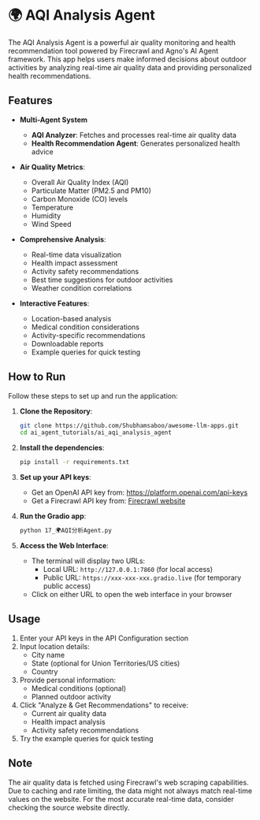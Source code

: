 # 🌍 AQI Analysis Agent

The AQI Analysis Agent is a powerful air quality monitoring and health recommendation tool powered by Firecrawl and Agno's AI Agent framework. This app helps users make informed decisions about outdoor activities by analyzing real-time air quality data and providing personalized health recommendations.

## Features

- **Multi-Agent System**
    - **AQI Analyzer**: Fetches and processes real-time air quality data
    - **Health Recommendation Agent**: Generates personalized health advice

- **Air Quality Metrics**:
  - Overall Air Quality Index (AQI)
  - Particulate Matter (PM2.5 and PM10)
  - Carbon Monoxide (CO) levels
  - Temperature
  - Humidity
  - Wind Speed

- **Comprehensive Analysis**:
  - Real-time data visualization
  - Health impact assessment
  - Activity safety recommendations
  - Best time suggestions for outdoor activities
  - Weather condition correlations

- **Interactive Features**:
  - Location-based analysis
  - Medical condition considerations
  - Activity-specific recommendations
  - Downloadable reports
  - Example queries for quick testing

## How to Run

Follow these steps to set up and run the application:

1. **Clone the Repository**:
   ```bash
   git clone https://github.com/Shubhamsaboo/awesome-llm-apps.git
   cd ai_agent_tutorials/ai_aqi_analysis_agent
   ```

2. **Install the dependencies**:
    ```bash
    pip install -r requirements.txt
    ```

3. **Set up your API keys**:
    - Get an OpenAI API key from: https://platform.openai.com/api-keys
    - Get a Firecrawl API key from: [Firecrawl website](https://www.firecrawl.dev/app/api-keys)

4. **Run the Gradio app**:
    ```bash
    python 17_🌍AQI分析Agent.py
    ```

5. **Access the Web Interface**:
    - The terminal will display two URLs:
      - Local URL: `http://127.0.0.1:7860` (for local access)
      - Public URL: `https://xxx-xxx-xxx.gradio.live` (for temporary public access)
    - Click on either URL to open the web interface in your browser

## Usage

1. Enter your API keys in the API Configuration section
2. Input location details:
   - City name
   - State (optional for Union Territories/US cities)
   - Country
3. Provide personal information:
   - Medical conditions (optional)
   - Planned outdoor activity
4. Click "Analyze & Get Recommendations" to receive:
   - Current air quality data
   - Health impact analysis
   - Activity safety recommendations
5. Try the example queries for quick testing

## Note

The air quality data is fetched using Firecrawl's web scraping capabilities. Due to caching and rate limiting, the data might not always match real-time values on the website. For the most accurate real-time data, consider checking the source website directly.
